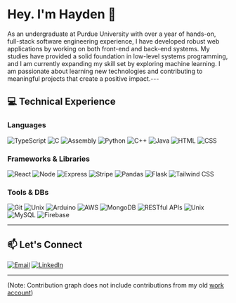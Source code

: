 # Hey. I'm Hayden 👋

As an undergraduate at Purdue University with over a year of hands-on, full-stack software engineering experience, I have developed robust web applications by working on both front-end and back-end systems. My studies have provided a solid foundation in low-level systems programming, and I am currently expanding my skill set by exploring machine learning. I am passionate about learning new technologies and contributing to meaningful projects that create a positive impact.---

## 💻 Technical Experience

### Languages

![TypeScript](https://img.shields.io/badge/TypeScript-3178C6?style=flat-square&logo=typescript&logoColor=white)
![C](https://img.shields.io/badge/C-A8B9CC?style=flat-square&logo=c&logoColor=white)
![Assembly](https://img.shields.io/badge/x86ASM)
![Python](https://img.shields.io/badge/Python-3776AB?style=flat-square&logo=python&logoColor=white)
![C++](https://img.shields.io/badge/C++-00599C)
![Java](https://img.shields.io/badge/Java-ED8B00?style=flat-square&logo=java&logoColor=white)
![HTML](https://img.shields.io/badge/HTML5-E34F26?style=flat-square&logo=html5&logoColor=white)
![CSS](https://img.shields.io/badge/CSS3-1572B6?style=flat-square&logo=css3&logoColor=white)

### Frameworks & Libraries

![React](https://img.shields.io/badge/React-20232A?style=flat-square&logo=react&logoColor=61DAFB)
![Node](https://img.shields.io/badge/Node.js-43853D?style=flat-square&logo=node-dot-js&logoColor=white)
![Express](https://img.shields.io/badge/Express.js-000000?style=flat-square&logo=express&logoColor=white)
![Stripe](https://img.shields.io/badge/Stripe-008CDD?style=flat-square&logo=stripe&logoColor=white)
![Pandas](https://img.shields.io/badge/Pandas-150458?style=flat-square&logo=pandas&logoColor=white)
![Flask](https://img.shields.io/badge/Flask-000000?style=flat-square&logo=flask&logoColor=white)
![Tailwind CSS](https://img.shields.io/badge/Tailwind_CSS-38B2AC?style=flat-square&logo=tailwind-css&logoColor=white)

### Tools & DBs

![Git](https://img.shields.io/badge/Git-F05032?style=flat-square&logo=git&logoColor=white)
![Unix](https://img.shields.io/badge/Unix-yellow?logo=unix&logoColor=white)
![Arduino](https://img.shields.io/badge/Arduino-00878F)
![AWS](https://img.shields.io/badge/Amazon%20AWS-232F3E?style=flat-square&logo=amazon-aws&logoColor=white)
![MongoDB](https://img.shields.io/badge/MongoDB-47A248?style=flat-square&logo=mongodb&logoColor=white)
![RESTful APIs](https://img.shields.io/badge/RESTful_APIs-FF6F00?style=flat-square)
![Unix](https://img.shields.io/badge/Unix-000000?style=flat-square&logo=unix&logoColor=white)
![MySQL](https://img.shields.io/badge/MySQL-4479A1?style=flat-square&logo=mysql&logoColor=white)
![Firebase](https://img.shields.io/badge/Firebase-FFCA28?style=flat-square&logo=firebase&logoColor=black)

---

## 📫 Let's Connect

[![Email](https://img.shields.io/badge/Email-white929%40purdue.edu-blue?style=flat-square&logo=gmail&logoColor=white)](mailto:white929@purdue.edu)
[![LinkedIn](https://img.shields.io/badge/LinkedIn-Hayden%20White-blue?style=flat-square&logo=linkedin&logoColor=white)](https://www.linkedin.com/in/hayden-s-white)

---

(Note: Contribution graph does not include contributions from my old [work account](https://github.com/haydenswhite))

